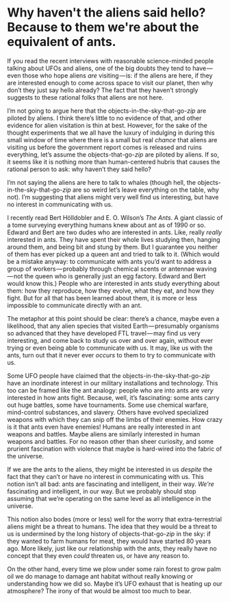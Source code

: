 
# Why haven't the aliens said hello? Because to them we're about the equivalent of ants.


If you read the recent interviews with reasonable science-minded people talking about UFOs and aliens, one of the big doubts they tend to have — even those who hope aliens _are_ visiting — is: if the aliens are here, if they are interested enough to come across space to visit our planet, then why don’t they just say hello already? The fact that they haven’t strongly suggests to these rational folks that aliens are not here.

I’m not going to argue here that the objects-in-the-sky-that-go-_zip_ are piloted by aliens. I think there’s little to no evidence of that, and other evidence for alien visitation is thin at best. However, for the sake of the thought experiments that we all have the luxury of indulging in during this small window of time where there is a small but real _chance_ that aliens are visiting us before the government report comes is released and ruins everything, let’s assume the objects-that-go-_zip_ are piloted by aliens. If so, it seems like it is nothing more than human-centered hubris that causes the rational person to ask: why haven’t they said hello?

I’m not saying the aliens are here to talk to whales (though hell, the objects-in-the-sky-that-go-_zip_ are so weird let’s leave everything on the table, why not). I’m suggesting that aliens might very well find us interesting, but have no interest in communicating with us.

I recently read Bert Hölldobler and E. O. Wilson’s _The Ants_. A giant classic of a tome surveying everything humans knew about ant as of 1990 or so. Edward and Bert are two dudes who are interested in ants. Like, really _really_ interested in ants. They have spent their whole lives studying then, hanging around them, and being bit and stung by them. But I guarantee you neither of them has ever picked up a queen ant and tried to talk to it. (Which would be a mistake anyway: to communicate with ants you’d want to address a group of workers — probably through chemical scents or antennae waving — not the queen who is generally just an egg factory. Edward and Bert would know this.) People who are interested in ants study everything about them: how they reproduce, how they evolve, what they eat, and how they fight. But for all that has been learned about them, it is more or less impossible to communicate directly with an ant.

The metaphor at this point should be clear: there’s a chance, maybe even a likelihood, that any alien species that visited Earth — presumably organisms so advanced that they have developed FTL travel — may find us very interesting, and come back to study us over and over again, without ever trying or even being able to communicate with us. It may, like us with the ants, turn out that it never ever _occurs_ to them to try to communicate with us.

Some UFO people have claimed that the objects-in-the-sky-that-go-_zip_ have an inordinate interest in our military installations and technology. This too can be framed like the ant analogy: people who are into ants are _very_ interested in how ants fight. Because, well, it’s fascinating: some ants carry out huge battles, some have tournaments. Some use chemical warfare, mind-control substances, and slavery. Others have evolved specialized weapons with which they can snip off the limbs of their enemies. How crazy is it that ants even have enemies! Humans are really interested in ant weapons and battles. Maybe aliens are similarly interested in human weapons and battles. For no reason other than sheer curiosity, and some prurient fascination with violence that maybe is hard-wired into the fabric of the universe.

If we are the ants to the aliens, they might be interested in us _despite_ the fact that they can’t or have no interest in communicating with us. This notion isn’t all bad: ants are fascinating and intelligent, in their way. _We’re_ fascinating and intelligent, in our way. But we probably should stop assuming that we’re operating on the same level as all intelligence in the universe.

This notion also bodes (more or less) well for the worry that extra-terrestrial aliens might be a threat to humans. The idea that they would be a threat to us is undermined by the long history of objects-that-go-_zip_ in the sky: if they wanted to farm humans for meat, they would have started 80 years ago. More likely, just like our relationship with the ants, they really have no concept that they even _could_ threaten us, or have any reason to.

On the other hand, every time we plow under some rain forest to grow palm oil we do manage to damage ant habitat without really knowing or understanding how we did so. Maybe it’s UFO exhaust that is heating up our atmosphere? The irony of that would be almost too much to bear.


